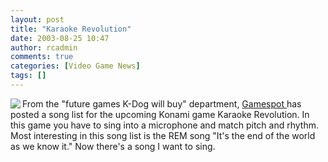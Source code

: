 ```yaml
---
layout: post
title: "Karaoke Revolution"
date: 2003-08-25 10:47
author: rcadmin
comments: true
categories: [Video Game News]
tags: []
---
```

<img src=http://image.com.com/gamespot/images/2003/screen1/914993_20030630_thumb007.jpg align=left>From the "future games K-Dog will buy" department, <a href=http://www.gamespot.com/ps2/puzzle/karaokerevolution/news_6073828.html>Gamespot </a> has posted a song list for the upcoming Konami game Karaoke Revolution. In this game you have to sing into a microphone and match pitch and rhythm. Most interesting in this song list is the REM song "It's the end of the world as we know it." Now there's a song I want to sing. 
